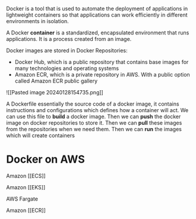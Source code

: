 Docker is a tool that is used to automate the deployment of applications in lightweight containers so that applications can work efficiently in different environments in isolation.

A Docker **container** is a standardized, encapsulated environment that runs applications. It is a process created from an image.

Docker images are stored in Docker Repositories:
- Docker Hub, which is a public repository that contains base images for many technologies and operating systems
- Amazon ECR, which is a private repository in AWS. With a public option called Amazon ECR public gallery


![[Pasted image 20240128154735.png]]

A Dockerfile essentially the source code of a docker image, it contains instructions and configurations which defines how a container will act. We can use this file to **build** a docker image. Then we can **push** the docker image on docker repositories to store it. Then we can **pull** these images from the repositories when we need them. Then we can **run** the images which will create containers


# Docker on AWS

Amazon [[ECS]]

Amazon [[EKS]]

AWS Fargate

Amazon [[ECR]]